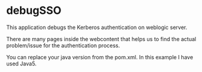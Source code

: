 # debugSSO

This application debugs the Kerberos authentication on weblogic server.

There are many pages inside the webcontent that helps us to find the actual problem/issue for the authentication process.

You can replace your java version from the pom.xml. In this example I have used Java5.
